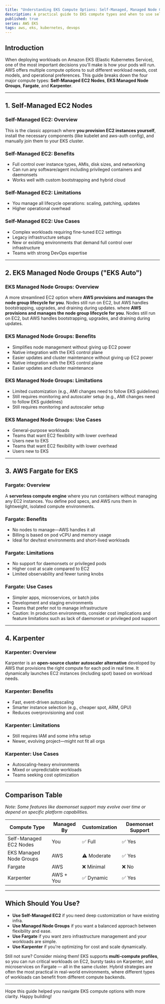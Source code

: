 ```yaml
---
title: "Understanding EKS Compute Options: Self-Managed, Managed Node Groups, Fargate, and Karpenter"
description: A practical guide to EKS compute types and when to use self-managed EC2, managed node groups, Fargate, or Karpenter for your workloads.
published: true
series: AWS EKS
tags: aws, eks, kubernetes, devops
---
```


## Introduction

When deploying workloads on Amazon EKS (Elastic Kubernetes Service), one of the most important decisions you'll make is how your pods will run. AWS offers multiple compute options to suit different workload needs, cost models, and operational preferences. This guide breaks down the four major compute types: **Self-Managed EC2 Nodes**, **EKS Managed Node Groups**, **Fargate**, and **Karpenter**.

---

## 1. Self-Managed EC2 Nodes

### Self-Managed EC2: Overview

This is the classic approach where **you provision EC2 instances yourself**, install the necessary components (like kubelet and aws-auth config), and manually join them to your EKS cluster.

### Self-Managed EC2: Benefits

- Full control over instance types, AMIs, disk sizes, and networking
- Can run any software/agent including privileged containers and daemonsets
- Works well with custom bootstrapping and hybrid cloud

### Self-Managed EC2: Limitations

- You manage all lifecycle operations: scaling, patching, updates
- Higher operational overhead

### Self-Managed EC2: Use Cases

- Complex workloads requiring fine-tuned EC2 settings
- Legacy infrastructure setups
- New or existing environments that demand full control over infrastructure
- Teams with strong DevOps expertise

---

## 2. EKS Managed Node Groups ("EKS Auto")

### EKS Managed Node Groups: Overview

A more streamlined EC2 option where **AWS provisions and manages the node group lifecycle for you**. Nodes still run on EC2, but AWS handles bootstrapping, upgrades, and draining during updates. where **AWS provisions and manages the node group lifecycle for you**. Nodes still run on EC2, but AWS handles bootstrapping, upgrades, and draining during updates.

### EKS Managed Node Groups: Benefits

- Simplifies node management without giving up EC2 power
- Native integration with the EKS control plane
- Easier updates and cluster maintenance without giving up EC2 power
- Native integration with the EKS control plane
- Easier updates and cluster maintenance

### EKS Managed Node Groups: Limitations

- Limited customization (e.g., AMI changes need to follow EKS guidelines)
- Still requires monitoring and autoscaler setup (e.g., AMI changes need to follow EKS guidelines)
- Still requires monitoring and autoscaler setup

### EKS Managed Node Groups: Use Cases

- General-purpose workloads
- Teams that want EC2 flexibility with lower overhead
- Users new to EKS
- Teams that want EC2 flexibility with lower overhead
- Users new to EKS

---

## 3. AWS Fargate for EKS

### Fargate: Overview

A **serverless compute engine** where you run containers without managing any EC2 instances. You define pod specs, and AWS runs them in lightweight, isolated compute environments.

### Fargate: Benefits

- No nodes to manage—AWS handles it all
- Billing is based on pod vCPU and memory usage
- Ideal for dev/test environments and short-lived workloads

### Fargate: Limitations

- No support for daemonsets or privileged pods
- Higher cost at scale compared to EC2
- Limited observability and fewer tuning knobs

### Fargate: Use Cases

- Simpler apps, microservices, or batch jobs
- Development and staging environments
- Teams that prefer not to manage infrastructure
- Caution: In production environments, consider cost implications and feature limitations such as lack of daemonset or privileged pod support

---

## 4. Karpenter

### Karpenter: Overview

Karpenter is an **open-source cluster autoscaler alternative** developed by AWS that provisions the right compute for each pod in real time. It dynamically launches EC2 instances (including spot) based on workload needs.

### Karpenter: Benefits

- Fast, event-driven autoscaling
- Smarter instance selection (e.g., cheaper spot, ARM, GPU)
- Reduces overprovisioning and cost

### Karpenter: Limitations

- Still requires IAM and some infra setup
- Newer, evolving project—might not fit all orgs

### Karpenter: Use Cases

- Autoscaling-heavy environments
- Mixed or unpredictable workloads
- Teams seeking cost optimization

---

## Comparison Table

_Note: Some features like daemonset support may evolve over time or depend on specific platform capabilities._

| Compute Type              | Managed By | Customization | Daemonset Support |
|--------------------------|------------|----------------|-------------------|
| Self-Managed EC2 Nodes   | You        | ✅ Full         | ✅ Yes            |
| EKS Managed Node Groups  | AWS        | ⚠️ Moderate     | ✅ Yes            |
| Fargate                  | AWS        | ❌ Minimal      | ❌ No             |
| Karpenter                | AWS + You  | ✅ Dynamic      | ✅ Yes            |

---

## Which Should You Use?

- **Use Self-Managed EC2** if you need deep customization or have existing infra.
- **Use Managed Node Groups** if you want a balanced approach between flexibility and ease.
- **Use Fargate** if you want zero infrastructure management and your workloads are simple.
- **Use Karpenter** if you're optimizing for cost and scale dynamically.

Still not sure? Consider mixing them! EKS supports **multi-compute profiles**, so you can run critical workloads on EC2, bursty tasks on Karpenter, and microservices on Fargate — all in the same cluster. Hybrid strategies are often the most practical in real-world environments, where different types of workloads can benefit from different compute backends.

---

Hope this guide helped you navigate EKS compute options with more clarity. Happy building!
